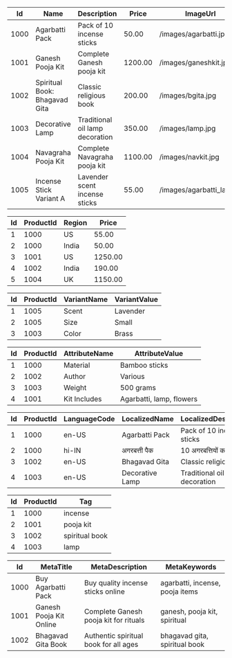 | Id   | Name                          | Description                     | Price   | ImageUrl                   | SKU     | ProductType | IsNew | IsFeatured | CreatedAt           | UpdatedAt | SubCategoryId | SubCategoryNameSnapshot | CategoryNameSnapshot |
| ---- | ----------------------------- | ------------------------------- | ------- | -------------------------- | ------- | ----------- | ----- | ---------- | ------------------- | --------- | ------------- | ----------------------- | -------------------- |
| 1000 | Agarbatti Pack                | Pack of 10 incense sticks       | 50.00   | /images/agarbatti.jpg      | AGAR123 | Product     | true  | true       | 2024-08-13 10:00:00 | NULL      | 400           | Incense Sticks          | Products             |
| 1001 | Ganesh Pooja Kit              | Complete Ganesh pooja kit       | 1200.00 | /images/ganeshkit.jpg      | KIT001  | Kit         | false | true       | 2024-08-10 09:30:00 | NULL      | 500           | Ganesh Pooja Kit        | Kits                 |
| 1002 | Spiritual Book: Bhagavad Gita | Classic religious book          | 200.00  | /images/bgita.jpg          | BK1001  | Product     | true  | false      | 2024-08-05 11:00:00 | NULL      | 600           | Spiritual Books         | Products             |
| 1003 | Decorative Lamp               | Traditional oil lamp decoration | 350.00  | /images/lamp.jpg           | LAMP101 | Product     | false | false      | 2024-07-30 14:00:00 | NULL      | 401           | Diyas & Lamps           | Products             |
| 1004 | Navagraha Pooja Kit           | Complete Navagraha pooja kit    | 1100.00 | /images/navkit.jpg         | KIT002  | Kit         | true  | false      | 2024-08-11 08:30:00 | NULL      | 501           | Navagraha Pooja Kit     | Kits                 |
| 1005 | Incense Stick Variant A       | Lavender scent incense sticks   | 55.00   | /images/agarbatti\_lav.jpg | AGAR124 | Product     | true  | false      | 2024-08-12 15:20:00 | NULL      | 400           | Incense Sticks          | Products             |



| Id | ProductId | Region | Price   |
| -- | --------- | ------ | ------- |
| 1  | 1000      | US     | 55.00   |
| 2  | 1000      | India  | 50.00   |
| 3  | 1001      | US     | 1250.00 |
| 4  | 1002      | India  | 190.00  |
| 5  | 1004      | UK     | 1150.00 |


| Id | ProductId | VariantName | VariantValue |
| -- | --------- | ----------- | ------------ |
| 1  | 1005      | Scent       | Lavender     |
| 2  | 1005      | Size        | Small        |
| 3  | 1003      | Color       | Brass        |


| Id | ProductId | AttributeName | AttributeValue           |
| -- | --------- | ------------- | ------------------------ |
| 1  | 1000      | Material      | Bamboo sticks            |
| 2  | 1002      | Author        | Various                  |
| 3  | 1003      | Weight        | 500 grams                |
| 4  | 1001      | Kit Includes  | Agarbatti, lamp, flowers |


| Id | ProductId | LanguageCode | LocalizedName   | LocalizedDescription            |
| -- | --------- | ------------ | --------------- | ------------------------------- |
| 1  | 1000      | en-US        | Agarbatti Pack  | Pack of 10 incense sticks       |
| 2  | 1000      | hi-IN        | अगरबत्ती पैक    | 10 अगरबत्तियों का पैक           |
| 3  | 1002      | en-US        | Bhagavad Gita   | Classic religious book          |
| 4  | 1003      | en-US        | Decorative Lamp | Traditional oil lamp decoration |


| Id | ProductId | Tag            |
| -- | --------- | -------------- |
| 1  | 1000      | incense        |
| 2  | 1001      | pooja kit      |
| 3  | 1002      | spiritual book |
| 4  | 1003      | lamp           |


| Id   | MetaTitle               | MetaDescription                       | MetaKeywords                    |
| ---- | ----------------------- | ------------------------------------- | ------------------------------- |
| 1000 | Buy Agarbatti Pack      | Buy quality incense sticks online     | agarbatti, incense, pooja items |
| 1001 | Ganesh Pooja Kit Online | Complete Ganesh pooja kit for rituals | ganesh, pooja kit, spiritual    |
| 1002 | Bhagavad Gita Book      | Authentic spiritual book for all ages | bhagavad gita, spiritual book   |
